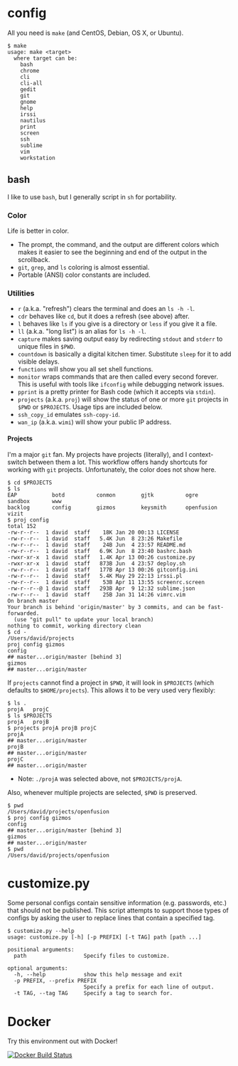 # config

All you need is `make` (and CentOS, Debian, OS X, or Ubuntu).

```
$ make
usage: make <target>
  where target can be:
    bash
    chrome
    cli
    cli-all
    gedit
    git
    gnome
    help
    irssi
    nautilus
    print
    screen
    ssh
    sublime
    vim
    workstation
```

## bash

I like to use `bash`, but I generally script in `sh` for portability.

### Color

Life is better in color.

* The prompt, the command, and the output are different colors which makes it easier to see the beginning and end of the output in the scrollback.
* `git`, `grep`, and `ls` coloring is almost essential.
* Portable (ANSI) color constants are included.

### Utilities

* `r` (a.k.a. "refresh") clears the terminal and does an `ls -h -l`.
* `cdr` behaves like `cd`, but it does a refresh (see above) after.
* `l` behaves like `ls` if you give is a directory or `less` if you give it a file.
* `ll` (a.k.a. "long list") is an alias for `ls -h -l`.
* `capture` makes saving output easy by redirecting `stdout` and `stderr` to unique files in `$PWD`.
* `countdown` is basically a digital kitchen timer. Substitute `sleep` for it to add visible delays.
* `functions` will show you all set shell functions.
* `monitor` wraps commands that are then called every second forever. This is useful with tools like `ifconfig` while debugging network issues.
* `pprint` is a pretty printer for Bash code (which it accepts via `stdin`).
* `projects` (a.k.a. `proj`) will show the status of one or more `git` projects in `$PWD` or `$PROJECTS`. Usage tips are included below.
* `ssh_copy_id` emulates `ssh-copy-id`.
* `wan_ip` (a.k.a. `wimi`) will show your public IP address.

#### Projects

I'm a major `git` fan. My projects have projects (literally), and I context-switch between them a lot.
This workflow offers handy shortcuts for working with `git` projects.
Unfortunately, the color does not show here.

```
$ cd $PROJECTS
$ ls
EAP           botd          conmon        gjtk          ogre          sandbox       www
backlog       config        gizmos        keysmith      openfusion    vizit
$ proj config
total 152
-rw-r--r--  1 david  staff    18K Jan 20 00:13 LICENSE
-rw-r--r--  1 david  staff   5.4K Jun  8 23:26 Makefile
-rw-r--r--  1 david  staff    24B Jun  4 23:57 README.md
-rw-r--r--  1 david  staff   6.9K Jun  8 23:40 bashrc.bash
-rwxr-xr-x  1 david  staff   1.4K Apr 13 00:26 customize.py
-rwxr-xr-x  1 david  staff   873B Jun  4 23:57 deploy.sh
-rw-r--r--  1 david  staff   177B Apr 13 00:26 gitconfig.ini
-rw-r--r--  1 david  staff   5.4K May 29 22:13 irssi.pl
-rw-r--r--  1 david  staff    53B Apr 11 13:55 screenrc.screen
-rw-r--r--@ 1 david  staff   293B Apr  9 12:32 sublime.json
-rw-r--r--  1 david  staff    25B Jan 31 14:26 vimrc.vim
On branch master
Your branch is behind 'origin/master' by 3 commits, and can be fast-forwarded.
  (use "git pull" to update your local branch)
nothing to commit, working directory clean
$ cd -
/Users/david/projects
proj config gizmos
config
## master...origin/master [behind 3]
gizmos
## master...origin/master
```

If `projects` cannot find a project in `$PWD`, it will look in `$PROJECTS` (which defaults to `$HOME/projects`).
This allows it to be very used very flexibly:

```
$ ls .
projA   projC
$ ls $PROJECTS
projA   projB
$ projects projA projB projC
projA
## master...origin/master
projB
## master...origin/master
projC
## master...origin/master
```
* Note: `./projA` was selected above, not `$PROJECTS/projA`.
 
Also, whenever multiple projects are selected, `$PWD` is preserved.
```
$ pwd
/Users/david/projects/openfusion
$ proj config gizmos
config
## master...origin/master [behind 3]
gizmos
## master...origin/master
$ pwd
/Users/david/projects/openfusion
```

# customize.py

Some personal configs contain sensitive information (e.g. passwords, etc.) that should not be published.
This script attempts to support those types of configs by asking the user to replace lines that contain a specified tag.

```
$ customize.py --help
usage: customize.py [-h] [-p PREFIX] [-t TAG] path [path ...]

positional arguments:
  path                  Specify files to customize.

optional arguments:
  -h, --help            show this help message and exit
  -p PREFIX, --prefix PREFIX
                        Specify a prefix for each line of output.
  -t TAG, --tag TAG     Specify a tag to search for.
```

# Docker

Try this environment out with Docker!

[![Docker Build Status](http://dockeri.co/image/dmtucker/config)](//registry.hub.docker.com/u/dmtucker/config)
